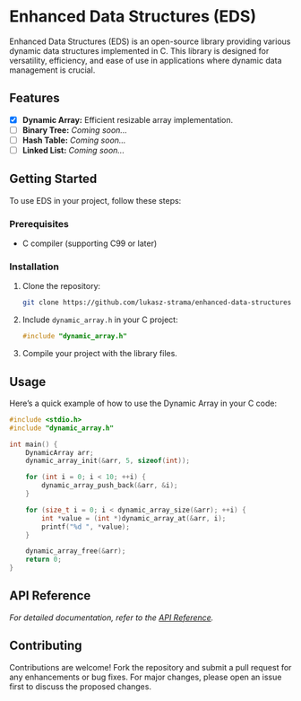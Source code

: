 # Enhanced Data Structures (EDS)

Enhanced Data Structures (EDS) is an open-source library providing various dynamic data structures implemented in C. This library is designed for versatility, efficiency, and ease of use in applications where dynamic data management is crucial.

## Features

- [x] **Dynamic Array:** Efficient resizable array implementation.
- [ ] **Binary Tree:** _Coming soon..._
- [ ] **Hash Table:** _Coming soon..._
- [ ] **Linked List:** _Coming soon..._

## Getting Started

To use EDS in your project, follow these steps:

### Prerequisites

- C compiler (supporting C99 or later)

### Installation

1. Clone the repository:

   ```sh
   git clone https://github.com/lukasz-strama/enhanced-data-structures
   ```

2. Include `dynamic_array.h` in your C project:

   ```c
   #include "dynamic_array.h"
   ```

3. Compile your project with the library files.

## Usage

Here’s a quick example of how to use the Dynamic Array in your C code:

```c
#include <stdio.h>
#include "dynamic_array.h"

int main() {
    DynamicArray arr;
    dynamic_array_init(&arr, 5, sizeof(int));

    for (int i = 0; i < 10; ++i) {
        dynamic_array_push_back(&arr, &i);
    }

    for (size_t i = 0; i < dynamic_array_size(&arr); ++i) {
        int *value = (int *)dynamic_array_at(&arr, i);
        printf("%d ", *value);
    }

    dynamic_array_free(&arr);
    return 0;
}
```

## API Reference

_For detailed documentation, refer to the [API Reference](API_REFERENCE.md)._

## Contributing

Contributions are welcome! Fork the repository and submit a pull request for any enhancements or bug fixes. For major changes, please open an issue first to discuss the proposed changes.

